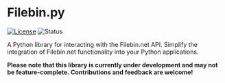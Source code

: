 # Filebin.py

[![License](https://img.shields.io/badge/license-MIT-blue.svg)](https://opensource.org/licenses/MIT)
![Status](https://img.shields.io/badge/status-under%20development-yellow)

A Python library for interacting with the Filebin.net API. Simplify the integration of Filebin.net functionality into your Python applications.

**Please note that this library is currently under development and may not be feature-complete. Contributions and feedback are welcome!**
